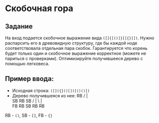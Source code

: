 # Скобочная гора

## Задание

На вход подается скобочное выражение вида `([]{[()]}[[{}]])`. Нужно распарсить его в древовидную структуру, где бы каждой ноде соответствовала отдельная пара скобок. Гарантируется что корень будет только один и скобочное выражение корректное (можете не париться с проверками). Оптимизируйте получившееся дерево с помощью легковеса.

## Пример ввода:

* Исходная строка: `([]({}()[])[()()])`
* Дерево получившеяся из нее:
       RB
    /   |   \
  SB   RB    SB
      / | \   | \
     FB RB SB RB RB

RB - `()`, SB - `[]`, FB - `{}`